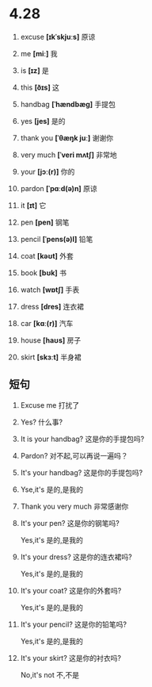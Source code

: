 # 4.28

1. excuse **[ɪkˈskjuːs]** 原谅

2. me **[miː]** 我

3. is **[ɪz]** 是

4. this **[ðɪs]** 这

5. handbag **[ˈhændbæɡ]** 手提包

6. yes **[jes]** 是的

7. thank you **[ˈθæŋk juː]** 谢谢你

8. very much **[ˈveri mʌtʃ]** 非常地

9. your **[jɔː(r)]** 你的

10. pardon **[ˈpɑːd(ə)n]** 原谅

11. it **[ɪt]** 它

12. pen **[pen]** 钢笔

13. pencil **[ˈpens(ə)l]** 铅笔

14. coat **[kəʊt]** 外套

15. book **[bʊk]** 书

16. watch **[wɒtʃ]** 手表

17. dress **[dres]** 连衣裙

18. car **[kɑː(r)]** 汽车

19. house **[haʊs]** 房子

20. skirt **[skɜːt]** 半身裙

## 短句

1. Excuse me
   打扰了

2. Yes?
   什么事?

3. It is your handbag?
   这是你的手提包吗?

4. Pardon?
   对不起,可以再说一遍吗？

5. It's your handbag?
   这是你的手提包吗?

6. Yse,it's
   是的,是我的

7. Thank you very much
   非常感谢你

8. It's your pen?
   这是你的钢笔吗?

   Yes,it's
   是的,是我的

9. It's your dress?
   这是你的连衣裙吗?

   Yes,it's
   是的,是我的

10. It's your coat?
    这是你的外套吗?

    Yes,it's
    是的,是我的

11. It's your pencil?
    这是你的铅笔吗?

    Yes,it's
    是的,是我的

12. It's your skirt?
    这是你的衬衣吗?

    No,it's not
    不,不是
